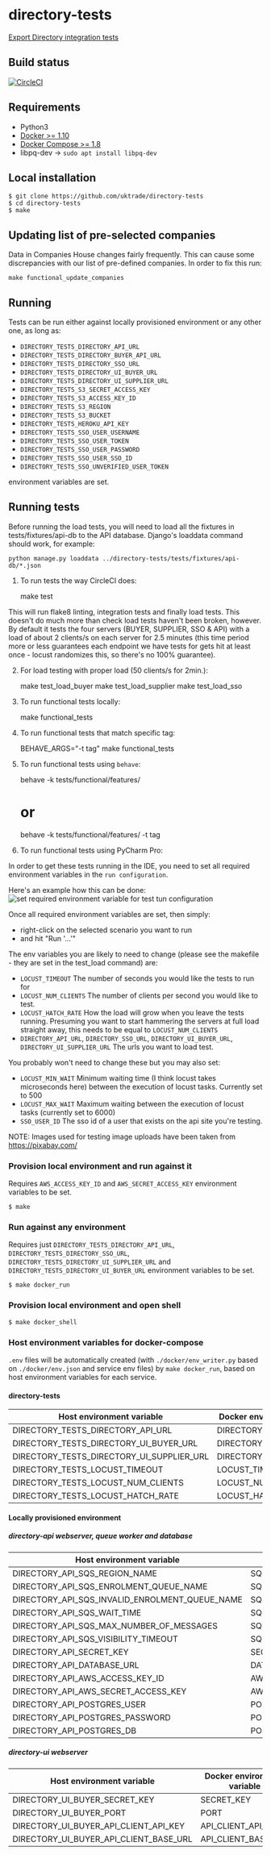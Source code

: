 # directory-tests
[Export Directory integration tests](https://www.directory.exportingisgreat.gov.uk/)

## Build status

[![CircleCI](https://circleci.com/gh/uktrade/directory-tests/tree/master.svg?style=svg)](https://circleci.com/gh/uktrade/directory-tests/tree/master)

## Requirements

* Python3
* [Docker >= 1.10](https://docs.docker.com/engine/installation/)
* [Docker Compose >= 1.8](https://docs.docker.com/compose/install/)
* libpq-dev -> `sudo apt install libpq-dev`

## Local installation

    $ git clone https://github.com/uktrade/directory-tests
    $ cd directory-tests
    $ make

## Updating list of pre-selected companies

Data in Companies House changes fairly frequently.
This can cause some discrepancies with our list of pre-defined companies.
In order to fix this run:
```
make functional_update_companies
```


## Running
Tests can be run either against locally provisioned environment or any other one, as long as:

* ``DIRECTORY_TESTS_DIRECTORY_API_URL``
* ``DIRECTORY_TESTS_DIRECTORY_BUYER_API_URL``
* ``DIRECTORY_TESTS_DIRECTORY_SSO_URL``
* ``DIRECTORY_TESTS_DIRECTORY_UI_BUYER_URL``
* ``DIRECTORY_TESTS_DIRECTORY_UI_SUPPLIER_URL``
* ``DIRECTORY_TESTS_S3_SECRET_ACCESS_KEY``
* ``DIRECTORY_TESTS_S3_ACCESS_KEY_ID``
* ``DIRECTORY_TESTS_S3_REGION``
* ``DIRECTORY_TESTS_S3_BUCKET``
* ``DIRECTORY_TESTS_HEROKU_API_KEY``
* ``DIRECTORY_TESTS_SSO_USER_USERNAME``
* ``DIRECTORY_TESTS_SSO_USER_TOKEN``
* ``DIRECTORY_TESTS_SSO_USER_PASSWORD``
* ``DIRECTORY_TESTS_SSO_USER_SSO_ID``
* ``DIRECTORY_TESTS_SSO_UNVERIFIED_USER_TOKEN``

environment variables are set.

## Running tests

Before running the load tests, you will need to load all the fixtures in tests/fixtures/api-db to the API database. Django's loaddata command should work, for example:

    python manage.py loaddata ../directory-tests/tests/fixtures/api-db/*.json

1) To run tests the way CircleCI does:

    make test

This will run flake8 linting, integration tests and finally load tests. This doesn't do much more than check load tests haven't been broken, however. By default it tests the four servers (BUYER, SUPPLIER, SSO & API) with a load of about 2 clients/s on each server for 2.5 minutes (this time period more or less guarantees each endpoint we have tests for gets hit at least once - locust randomizes this, so there's no 100% guarantee).

2) For load testing with proper load (50 clients/s for 2min.):

    make test_load_buyer
    make test_load_supplier
    make test_load_sso

3) To run functional tests locally:

    make functional_tests

4) To run functional tests that match specific tag:
 
    BEHAVE_ARGS="-t tag" make functional_tests 

5) To run functional tests using `behave`:

    behave -k tests/functional/features/
    # or
    behave -k tests/functional/features/ -t tag

6) To run functional tests using PyCharm Pro:

In order to get these tests running in the IDE, you need to set all required 
environment variables in the `run configuration`.

Here's an example how this can be done:
![set required environment variable for test tun configuration](tests/functional/docs/set_env_vars_for_test_run_configuration.gif?raw=true)

Once all required environment variables are set, then simply:

* right-click on the selected scenario you want to run
* and hit "Run '...'"


The env variables you are likely to need to change (please see the makefile - they are set in the test_load command) are:

- ``LOCUST_TIMEOUT`` The number of seconds you would like the tests to run for
- ``LOCUST_NUM_CLIENTS`` The number of clients per second you would like to test.
- ``LOCUST_HATCH_RATE`` How the load will grow when you leave the tests running. Presuming you want to start hammering the servers at full load straight away, this needs to be equal to ``LOCUST_NUM_CLIENTS``
- ``DIRECTORY_API_URL``, ``DIRECTORY_SSO_URL``, ``DIRECTORY_UI_BUYER_URL``, ``DIRECTORY_UI_SUPPLIER_URL`` The urls you want to load test.

You probably won't need to change these but you may also set:

- ``LOCUST_MIN_WAIT`` Minimum waiting time (I think locust takes microseconds here) between the execution of locust tasks. Currently set to 500
- ``LOCUST_MAX_WAIT`` Maximum waiting between the execution of locust tasks (currently set to 6000)
- ``SSO_USER_ID`` The sso id of a user that exists on the api site you're testing.

NOTE: Images used for testing image uploads have been taken from https://pixabay.com/

### Provision local environment and run against it
Requires ``AWS_ACCESS_KEY_ID`` and ``AWS_SECRET_ACCESS_KEY`` environment variables to be set.

    $ make

### Run against any environment
Requires just ``DIRECTORY_TESTS_DIRECTORY_API_URL``, ``DIRECTORY_TESTS_DIRECTORY_SSO_URL``, ``DIRECTORY_TESTS_DIRECTORY_UI_SUPPLIER_URL`` and ``DIRECTORY_TESTS_DIRECTORY_UI_BUYER_URL`` environment variables to be set.

    $ make docker_run

### Provision local environment and open shell

    $ make docker_shell

### Host environment variables for docker-compose
``.env`` files will be automatically created (with ``./docker/env_writer.py`` based on ``./docker/env.json`` and service env files) by ``make docker_run``, based on host environment variables for each service.

#### directory-tests
| Host environment variable | Docker environment variable  |
| ------------- | ------------- |
| DIRECTORY_TESTS_DIRECTORY_API_URL | DIRECTORY_API_URL |
| DIRECTORY_TESTS_DIRECTORY_UI_BUYER_URL | DIRECTORY_UI_BUYER_URL |
| DIRECTORY_TESTS_DIRECTORY_UI_SUPPLIER_URL | DIRECTORY_UI_SUPPLIER_URL |
| DIRECTORY_TESTS_LOCUST_TIMEOUT | LOCUST_TIMEOUT |
| DIRECTORY_TESTS_LOCUST_NUM_CLIENTS | LOCUST_NUM_CLIENTS |
| DIRECTORY_TESTS_LOCUST_HATCH_RATE | LOCUST_HATCH_RATE |

#### Locally provisioned environment

##### directory-api webserver, queue worker and database
| Host environment variable | Docker environment variable  |
| ------------- | ------------- |
| DIRECTORY_API_SQS_REGION_NAME | SQS_REGION_NAME |
| DIRECTORY_API_SQS_ENROLMENT_QUEUE_NAME | SQS_ENROLMENT_QUEUE_NAME |
| DIRECTORY_API_SQS_INVALID_ENROLMENT_QUEUE_NAME | SQS_INVALID_ENROLMENT_QUEUE_NAME |
| DIRECTORY_API_SQS_WAIT_TIME | SQS_WAIT_TIME |
| DIRECTORY_API_SQS_MAX_NUMBER_OF_MESSAGES | SQS_MAX_NUMBER_OF_MESSAGES |
| DIRECTORY_API_SQS_VISIBILITY_TIMEOUT | SQS_VISIBILITY_TIMEOUT |
| DIRECTORY_API_SECRET_KEY | SECRET_KEY |
| DIRECTORY_API_DATABASE_URL | DATABASE_URL |
| DIRECTORY_API_AWS_ACCESS_KEY_ID | AWS_ACCESS_KEY_ID |
| DIRECTORY_API_AWS_SECRET_ACCESS_KEY | AWS_SECRET_ACCESS_KEY |
| DIRECTORY_API_POSTGRES_USER | POSTGRES_USER |
| DIRECTORY_API_POSTGRES_PASSWORD | POSTGRES_PASSWORD |
| DIRECTORY_API_POSTGRES_DB | POSTGRES_DB |

##### directory-ui webserver
| Host environment variable | Docker environment variable  |
| ------------- | ------------- |
| DIRECTORY_UI_BUYER_SECRET_KEY | SECRET_KEY |
| DIRECTORY_UI_BUYER_PORT | PORT |
| DIRECTORY_UI_BUYER_API_CLIENT_API_KEY | API_CLIENT_API_KEY |
| DIRECTORY_UI_BUYER_API_CLIENT_BASE_URL | API_CLIENT_BASE_URL |
